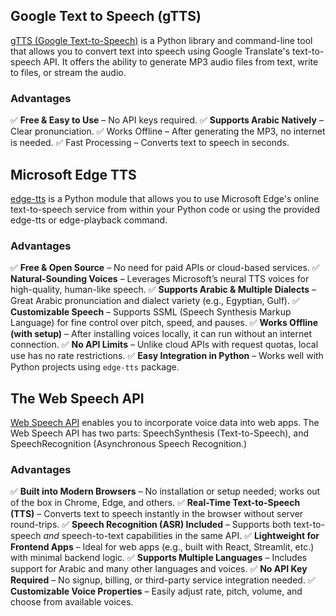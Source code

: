 ## Google Text to Speech (gTTS)

[gTTS (Google Text-to-Speech)](https://pypi.org/project/gTTS/) is a Python library and command-line tool that allows you to convert text into speech using Google Translate's text-to-speech API. It offers the ability to generate MP3 audio files from text, write to files, or stream the audio. 

### Advantages
✅ **Free & Easy to Use** – No API keys required.
✅ **Supports Arabic Natively** – Clear pronunciation.
✅ Works Offline – After generating the MP3, no internet is needed.
✅ Fast Processing – Converts text to speech in seconds.

## Microsoft Edge TTS

[edge-tts](https://pypi.org/project/edge-tts/) is a Python module that allows you to use Microsoft Edge's online text-to-speech service from within your Python code or using the provided edge-tts or edge-playback command.

### Advantages
✅ **Free & Open Source** – No need for paid APIs or cloud-based services.
✅ **Natural-Sounding Voices** – Leverages Microsoft’s neural TTS voices for high-quality, human-like speech.
✅ **Supports Arabic & Multiple Dialects** – Great Arabic pronunciation and dialect variety (e.g., Egyptian, Gulf).
✅ **Customizable Speech** – Supports SSML (Speech Synthesis Markup Language) for fine control over pitch, speed, and pauses.
✅ **Works Offline (with setup)** – After installing voices locally, it can run without an internet connection.
✅ **No API Limits** – Unlike cloud APIs with request quotas, local use has no rate restrictions.
✅ **Easy Integration in Python** – Works well with Python projects using `edge-tts` package.

## The Web Speech API
[Web Speech API](https://developer.mozilla.org/en-US/docs/Web/API/Web_Speech_API) enables you to incorporate voice data into web apps. The Web Speech API has two parts: SpeechSynthesis (Text-to-Speech), and SpeechRecognition (Asynchronous Speech Recognition.)

### Advantages
✅ **Built into Modern Browsers** – No installation or setup needed; works out of the box in Chrome, Edge, and others.
✅ **Real-Time Text-to-Speech (TTS)** – Converts text to speech instantly in the browser without server round-trips.
✅ **Speech Recognition (ASR) Included** – Supports both text-to-speech *and* speech-to-text capabilities in the same API.
✅ **Lightweight for Frontend Apps** – Ideal for web apps (e.g., built with React, Streamlit, etc.) with minimal backend logic.
✅ **Supports Multiple Languages** – Includes support for Arabic and many other languages and voices.
✅ **No API Key Required** – No signup, billing, or third-party service integration needed.
✅ **Customizable Voice Properties** – Easily adjust rate, pitch, volume, and choose from available voices.

